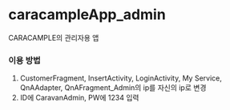 # caracampleApp_admin
CARACAMPLE의 관리자용 앱 

### 이용 방법
1. CustomerFragment, InsertActivity, LoginActivity, My Service, QnAAdapter, QnAFragment_Admin의 ip를 자신의 ip로 변경
2. ID에 CaravanAdmin, PW에 1234 입력
